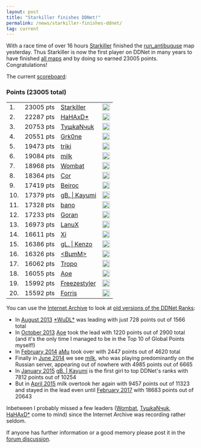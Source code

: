 ```yaml
---
layout: post
title: "Starkiller finishes DDNet!"
permalink: /news/starkiller-finishes-ddnet/
tag: current
---
```


With a race time of over 16 hours [Starkiller](/players/Starkiller/) finished the [run\_antibuguse](/ranks/race/#map-run_antibuguse) map yesterday. Thus Starkiller is now the first player on DDNet in many years to have finished [all maps](/ranks/) and by doing so earned 23005 points. Congratulations!

The current [scoreboard](/ranks/):

<h3>Points (23005 total)</h3>
<table class="tight">
<tbody><tr>
  <td class="rankglobal">1.</td><td class="points">23005 pts</td><td><a href="/players/Starkiller/">Starkiller</a></td><td><img src="/countryflags/GER.png" alt="GER" height="20"></td></tr><tr>
  <td class="rankglobal">2.</td><td class="points">22287 pts</td><td><a href="/players/HaHAxD-42-/">HaHAxD*</a></td><td><img src="/countryflags/GER.png" alt="GER" height="20"></td></tr><tr>
  <td class="rankglobal">3.</td><td class="points">20753 pts</td><td><a href="/players/Ty-1096-kaN-1095-uk/">TyшkaNчuk</a></td><td><img src="/countryflags/RUS.png" alt="RUS" height="20"></td></tr><tr>
  <td class="rankglobal">4.</td><td class="points">20551 pts</td><td><a href="/players/Grk0ne/">Grk0ne</a></td><td><img src="/countryflags/CHL.png" alt="CHL" height="20"></td></tr><tr>
  <td class="rankglobal">5.</td><td class="points">19473 pts</td><td><a href="/players/triki/">triki</a></td><td><img src="/countryflags/GER.png" alt="GER" height="20"></td></tr><tr>
  <td class="rankglobal">6.</td><td class="points">19084 pts</td><td><a href="/players/milk/">milk</a></td><td><img src="/countryflags/RUS.png" alt="RUS" height="20"></td></tr><tr>
  <td class="rankglobal">7.</td><td class="points">18968 pts</td><td><a href="/players/Wombat/">Wombat</a></td><td><img src="/countryflags/GER.png" alt="GER" height="20"></td></tr><tr>
  <td class="rankglobal">8.</td><td class="points">18364 pts</td><td><a href="/players/Cor/">Cor</a></td><td><img src="/countryflags/GER.png" alt="GER" height="20"></td></tr><tr>
  <td class="rankglobal">9.</td><td class="points">17419 pts</td><td><a href="/players/Beiroc/">Beiroc</a></td><td><img src="/countryflags/BRA.png" alt="BRA" height="20"></td></tr><tr>
  <td class="rankglobal">10.</td><td class="points">17379 pts</td><td><a href="/players/gB-46--32--124--32-Kayumi/">gB. | Kayumi</a></td><td><img src="/countryflags/GER.png" alt="GER" height="20"></td></tr><tr>
  <td class="rankglobal">11.</td><td class="points">17328 pts</td><td><a href="/players/bano/">bano</a></td><td><img src="/countryflags/GER.png" alt="GER" height="20"></td></tr><tr>
  <td class="rankglobal">12.</td><td class="points">17233 pts</td><td><a href="/players/Goran/">Goran</a></td><td><img src="/countryflags/BRA.png" alt="BRA" height="20"></td></tr><tr>
  <td class="rankglobal">13.</td><td class="points">16973 pts</td><td><a href="/players/LanuX/">LanuX</a></td><td><img src="/countryflags/GER.png" alt="GER" height="20"></td></tr><tr>
  <td class="rankglobal">14.</td><td class="points">16611 pts</td><td><a href="/players/Xi/">Xi</a></td><td><img src="/countryflags/CHL.png" alt="CHL" height="20"></td></tr><tr>
  <td class="rankglobal">15.</td><td class="points">16386 pts</td><td><a href="/players/gL-46--32--124--32-Kenzo/">gL. | Kenzo</a></td><td><img src="/countryflags/CHL.png" alt="CHL" height="20"></td></tr><tr>
  <td class="rankglobal">16.</td><td class="points">16326 pts</td><td><a href="/players/-60-B-181-mM-62-/">&lt;BµmM&gt;</a></td><td><img src="/countryflags/GER.png" alt="GER" height="20"></td></tr><tr>
  <td class="rankglobal">17.</td><td class="points">16062 pts</td><td><a href="/players/Tropo/">Tropo</a></td><td><img src="/countryflags/GER.png" alt="GER" height="20"></td></tr><tr>
  <td class="rankglobal">18.</td><td class="points">16055 pts</td><td><a href="/players/Aoe/">Aoe</a></td><td><img src="/countryflags/GER.png" alt="GER" height="20"></td></tr><tr>
  <td class="rankglobal">19.</td><td class="points">15992 pts</td><td><a href="/players/Freezestyler/">Freezestyler</a></td><td><img src="/countryflags/GER.png" alt="GER" height="20"></td></tr><tr>
  <td class="rankglobal">20.</td><td class="points">15592 pts</td><td><a href="/players/Forris/">Forris</a></td><td><img src="/countryflags/GER.png" alt="GER" height="20"></td></tr>
</table>

You can use the [Internet Archive](https://web.archive.org/) to look at [old versions of the DDNet Ranks](https://web.archive.org/web/20130815000000*/https://ddnet.tw/ranks/):

- In [August 2013](https://web.archive.org/web/20130830014948/https://ddnet.tw/ranks/) [\*WuDL\*](/players/-42-WuDL-42-/) was leading with just 728 points out of 1566 total
- In [October 2013](https://web.archive.org/web/20131019024011/https://ddnet.tw/ranks/) [Aoe](/players/Aoe/) took the lead with 1220 points out of 2900 total (and it's the only time I managed to be in the Top 10 of Global Points myself!)
- In [February 2014](https://web.archive.org/web/20140228075657/https://ddnet.tw/ranks/) [aMu](/players/aMu/) took over with 2447 points out of 4620 total
- Finally in [June 2014](https://web.archive.org/web/20140613192623/https://ddnet.tw/ranks/) we see [milk](/players/milk/), who was playing predominantly on the Russian server, appearing out of nowhere with 4985 points out of 6665
- In [January 2015](https://web.archive.org/web/20150105011026/https://ddnet.tw/ranks/) [gB. | Kayumi](/players/gB-46--32--124--32-Kayumi/) is the first girl to top DDNet's ranks with 7812 points out of 10254
- But in [April 2015](https://web.archive.org/web/20150401061156/https://ddnet.tw/ranks/) milk overtook her again with 9457 points out of 11323 and stayed in the lead even until [February 2017](https://web.archive.org/web/20170206003356/https://ddnet.tw/ranks/) with 18683 points out of 20643

Inbetween I probably missed a few leaders ([Wombat](/players/Wombat), [TyшkaNчuk](/players/Ty-1096-kaN-1095-uk/), [HaHAxD\*](/players/HaHAxD-42-/) come to mind) since the Internet Archive was recording rather seldom.

If anyone has further information or a good memory please post it in the [forum discussion](https://forum.ddnet.tw/viewtopic.php?f=3&t=6548).
